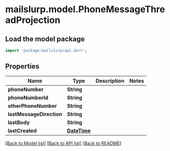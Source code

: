 # mailslurp.model.PhoneMessageThreadProjection

## Load the model package
```dart
import 'package:mailslurp/api.dart';
```

## Properties
Name | Type | Description | Notes
------------ | ------------- | ------------- | -------------
**phoneNumber** | **String** |  | 
**phoneNumberId** | **String** |  | 
**otherPhoneNumber** | **String** |  | 
**lastMessageDirection** | **String** |  | 
**lastBody** | **String** |  | 
**lastCreated** | [**DateTime**](DateTime) |  | 

[[Back to Model list]](../README#documentation-for-models) [[Back to API list]](../README#documentation-for-api-endpoints) [[Back to README]](../README)


